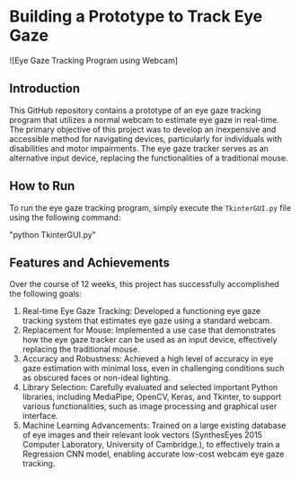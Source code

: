 # Building a Prototype to Track Eye Gaze

![Eye Gaze Tracking Program using Webcam]

## Introduction

This GitHub repository contains a prototype of an eye gaze tracking program that utilizes a normal webcam to estimate eye gaze in real-time. The primary objective of this project was to develop an inexpensive and accessible method for navigating devices, particularly for individuals with disabilities and motor impairments. The eye gaze tracker serves as an alternative input device, replacing the functionalities of a traditional mouse.

## How to Run

To run the eye gaze tracking program, simply execute the `TkinterGUI.py` file using the following command:

"python TkinterGUI.py"


## Features and Achievements

Over the course of 12 weeks, this project has successfully accomplished the following goals:

1. Real-time Eye Gaze Tracking: Developed a functioning eye gaze tracking system that estimates eye gaze using a standard webcam.
2. Replacement for Mouse: Implemented a use case that demonstrates how the eye gaze tracker can be used as an input device, effectively replacing the traditional mouse.
3. Accuracy and Robustness: Achieved a high level of accuracy in eye gaze estimation with minimal loss, even in challenging conditions such as obscured faces or non-ideal lighting.
4. Library Selection: Carefully evaluated and selected important Python libraries, including MediaPipe, OpenCV, Keras, and Tkinter, to support various functionalities, such as image processing and graphical user interface.
5. Machine Learning Advancements: Trained on a large existing database of eye images and their relevant look vectors (SynthesEyes 2015 Computer Laboratory, University of Cambridge.), to effectively train a Regression CNN model, enabling accurate low-cost webcam eye gaze tracking.
